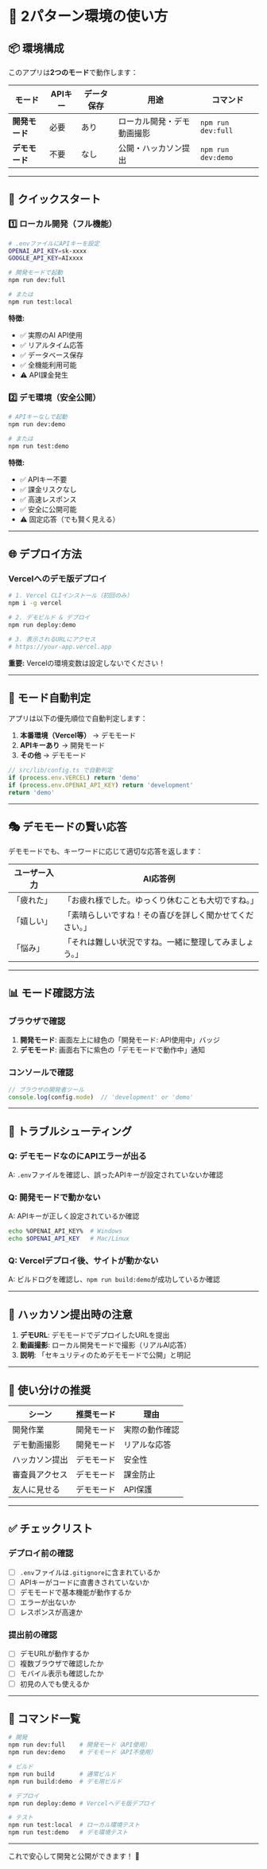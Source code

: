 # 🎯 2パターン環境の使い方

## 📦 環境構成

このアプリは**2つのモード**で動作します：

| モード | APIキー | データ保存 | 用途 | コマンド |
|--------|---------|-----------|------|---------|
| **開発モード** | 必要 | あり | ローカル開発・デモ動画撮影 | `npm run dev:full` |
| **デモモード** | 不要 | なし | 公開・ハッカソン提出 | `npm run dev:demo` |

---

## 🚀 クイックスタート

### 1️⃣ ローカル開発（フル機能）

```bash
# .envファイルにAPIキーを設定
OPENAI_API_KEY=sk-xxxx
GOOGLE_API_KEY=AIxxxx

# 開発モードで起動
npm run dev:full

# または
npm run test:local
```

**特徴:**
- ✅ 実際のAI API使用
- ✅ リアルタイム応答
- ✅ データベース保存
- ✅ 全機能利用可能
- ⚠️ API課金発生

### 2️⃣ デモ環境（安全公開）

```bash
# APIキーなしで起動
npm run dev:demo

# または
npm run test:demo
```

**特徴:**
- ✅ APIキー不要
- ✅ 課金リスクなし
- ✅ 高速レスポンス
- ✅ 安全に公開可能
- ⚠️ 固定応答（でも賢く見える）

---

## 🌐 デプロイ方法

### Vercelへのデモ版デプロイ

```bash
# 1. Vercel CLIインストール（初回のみ）
npm i -g vercel

# 2. デモビルド & デプロイ
npm run deploy:demo

# 3. 表示されるURLにアクセス
# https://your-app.vercel.app
```

**重要:** Vercelの環境変数は設定しないでください！

---

## 🔄 モード自動判定

アプリは以下の優先順位で自動判定します：

1. **本番環境（Vercel等）** → デモモード
2. **APIキーあり** → 開発モード
3. **その他** → デモモード

```typescript
// src/lib/config.ts で自動判定
if (process.env.VERCEL) return 'demo'
if (process.env.OPENAI_API_KEY) return 'development'
return 'demo'
```

---

## 🎭 デモモードの賢い応答

デモモードでも、キーワードに応じて適切な応答を返します：

| ユーザー入力 | AI応答例 |
|-------------|---------|
| 「疲れた」 | 「お疲れ様でした。ゆっくり休むことも大切ですね。」 |
| 「嬉しい」 | 「素晴らしいですね！その喜びを詳しく聞かせてください。」 |
| 「悩み」 | 「それは難しい状況ですね。一緒に整理してみましょう。」 |

---

## 📊 モード確認方法

### ブラウザで確認

1. **開発モード**: 画面左上に緑色の「開発モード: API使用中」バッジ
2. **デモモード**: 画面右下に紫色の「デモモードで動作中」通知

### コンソールで確認

```javascript
// ブラウザの開発者ツール
console.log(config.mode)  // 'development' or 'demo'
```

---

## 🔧 トラブルシューティング

### Q: デモモードなのにAPIエラーが出る
A: `.env`ファイルを確認し、誤ったAPIキーが設定されていないか確認

### Q: 開発モードで動かない
A: APIキーが正しく設定されているか確認
```bash
echo %OPENAI_API_KEY%  # Windows
echo $OPENAI_API_KEY   # Mac/Linux
```

### Q: Vercelデプロイ後、サイトが動かない
A: ビルドログを確認し、`npm run build:demo`が成功しているか確認

---

## 📝 ハッカソン提出時の注意

1. **デモURL**: デモモードでデプロイしたURLを提出
2. **動画撮影**: ローカル開発モードで撮影（リアルAI応答）
3. **説明**: 「セキュリティのためデモモードで公開」と明記

---

## 🎯 使い分けの推奨

| シーン | 推奨モード | 理由 |
|--------|-----------|------|
| 開発作業 | 開発モード | 実際の動作確認 |
| デモ動画撮影 | 開発モード | リアルな応答 |
| ハッカソン提出 | デモモード | 安全性 |
| 審査員アクセス | デモモード | 課金防止 |
| 友人に見せる | デモモード | API保護 |

---

## ✅ チェックリスト

### デプロイ前の確認

- [ ] `.env`ファイルは`.gitignore`に含まれているか
- [ ] APIキーがコードに直書きされていないか
- [ ] デモモードで基本機能が動作するか
- [ ] エラーが出ないか
- [ ] レスポンスが高速か

### 提出前の確認

- [ ] デモURLが動作するか
- [ ] 複数ブラウザで確認したか
- [ ] モバイル表示も確認したか
- [ ] 初見の人でも使えるか

---

## 🚀 コマンド一覧

```bash
# 開発
npm run dev:full    # 開発モード（API使用）
npm run dev:demo    # デモモード（API不使用）

# ビルド
npm run build       # 通常ビルド
npm run build:demo  # デモ用ビルド

# デプロイ
npm run deploy:demo # Vercelへデモ版デプロイ

# テスト
npm run test:local  # ローカル環境テスト
npm run test:demo   # デモ環境テスト
```

---

これで安心して開発と公開ができます！ 🎉